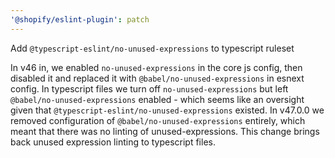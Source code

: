 ```yaml
---
'@shopify/eslint-plugin': patch
---
```


Add `@typescript-eslint/no-unused-expressions` to typescript ruleset

In v46 in, we enabled `no-unused-expressions` in the core js config, then disabled it and replaced it with `@babel/no-unused-expressions` in esnext config. In typescript files we turn off `no-unused-expressions` but left `@babel/no-unused-expressions` enabled - which seems like an oversight given that `@typescript-eslint/no-unused-expressions` existed. In v47.0.0 we removed configuration of `@babel/no-unused-expressions` entirely, which meant that there was no linting of unused-expressions. This change brings back unused expression linting to typescript files.
